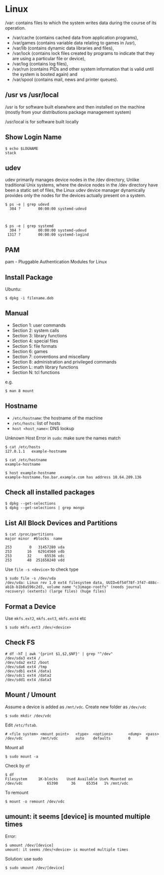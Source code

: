 Linux
=====

/var: contains files to which the system writes data during the course of its operation.

* /var/cache (contains cached data from application programs), 
* /var/games (contains variable data relating to games in /usr), 
* /var/lib (contains dynamic data libraries and files), 
* /var/lock (contains lock files created by programs to indicate that they are using a particular file or device), 
* /var/log (contains log files), 
* /var/run (contains PIDs and other system information that is valid until the system is booted again) and 
* /var/spool (contains mail, news and printer queues).

/usr vs /usr/local
------------------

/usr is for software built elsewhere and then installed on the machine (mostly from your distributions package management system) 


/usr/local is for software built locally 


Show Login Name
---------------

    $ echo $LOGNAME
    stack

udev
----


udev primarily manages device nodes in the /dev directory, Unlike traditional Unix systems, where the device nodes in the /dev directory have been a static set of files, the Linux udev device manager dynamically provides only the nodes for the devices actually present on a system.


    $ ps -e | grep udevd
      304 ?        00:00:00 systemd-udevd



    $ ps -e | grep systemd
      304 ?        00:00:00 systemd-udevd
     1317 ?        00:00:00 systemd-logind








PAM
---

pam - Pluggable Authentication Modules for Linux


Install Package
---------------

Ubuntu:

    $ dpkg -i filename.deb


Manual
------

* Section 1: user commands 
* Section 2: system calls 
* Section 3: library functions
* Section 4: special files
* Section 5: file formats
* Section 6: games
* Section 7: conventions and miscellany
* Section 8: administration and privileged commands
* Section L: math library functions
* Section N: tcl functions

e.g.

    $ man 8 mount


Hostname
--------

* ``/etc/hostname``: the hostname of the machine
* ``/etc/hosts``: list of hosts
* ``host <host_name>``: DNS lookup

Unknown Host Error in ``sudo``: make sure the names match

    $ cat /etc/hosts
    127.0.1.1   example-hostname

    $ cat /etc/hostname
    example-hostname

    $ host example-hostname
    example-hostname.foo.bar.example.com has address 10.64.209.136

Check all installed packages
-----------------------------

    $ dpkg --get-selections
    $ dpkg --get-selections | grep mongo


List All Block Devices and Partitions
-------------------------------------

    $ cat /proc/partitions
    major minor  #blocks  name

    253        0   31457280 vda
    253       16   62914560 vdb
    253       32      65536 vdc
    253       48  251658240 vdd

Use ``file -s <device>`` to check type

    $ sudo file -s /dev/vda
    /dev/vda: Linux rev 1.0 ext4 filesystem data, UUID=6f54f78f-3f47-488c-ab1b-b1b8a596c2d3, volume name "c3image-rootfs" (needs journal recovery) (extents) (large files) (huge files)

Format a Device
---------------

Use ``mkfs.ext2``, ``mkfs.ext3``, ``mkfs.ext4`` etc

    $ sudo mkfs.ext3 /dev/<device>

Check FS
--------

    # df -hT | awk '{print $1,$2,$NF}' | grep "^/dev"
    /dev/sda3 ext4 /
    /dev/sda2 ext2 /boot
    /dev/sda6 ext4 /tmp
    /dev/sdb1 ext4 /data1
    /dev/sdc1 ext4 /data2
    /dev/sdd1 ext4 /data3

Mount / Umount
--------------

Assume a device is added as ``/mnt/vdc``. Create new folder as ``/dev/vdc``

    $ sudo mkdir /dev/vdc 

Edit ``/etc/fstab``.

    # <file system> <mount point>   <type>  <options>       <dump>  <pass>
    /dev/vdc        /mnt/vdc        auto    defaults        0       0

Mount all

    $ sudo mount -a

Check by ``df``

    $ df
    Filesystem     1K-blocks    Used Available Use% Mounted on
    /dev/vdc           65390      36     65354   1% /mnt/vdc


To remount

    $ mount -o remount /dev/vdc

umount: it seems [device] is mounted multiple times
---------------------------------------------------

Error: 

    $ umount /dev/[device] 
    umount: it seems /dev/<device> is mounted multiple times

Solution: use sudo

    $ sudo umount /dev/[device]
